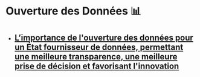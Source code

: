 # Ouverture des Données 📊

- ## [L’importance de l'ouverture des données pour un État fournisseur de données, permettant une meilleure transparence, une meilleure prise de décision et favorisant l'innovation](./open-data.md)
